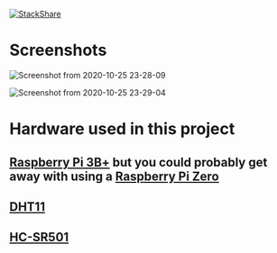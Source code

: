 [![StackShare](http://img.shields.io/badge/tech-stack-0690fa.svg?style=flat)](https://stackshare.io/bthompson7/pi-sensor)

# Screenshots

![Screenshot from 2020-10-25 23-28-09](https://user-images.githubusercontent.com/35780502/97131196-e5aeee00-1719-11eb-9099-057411d73a22.png)

![Screenshot from 2020-10-25 23-29-04](https://user-images.githubusercontent.com/35780502/97131194-e5165780-1719-11eb-89c6-7d435728d4c7.png)

# Hardware used in this project
## [Raspberry Pi 3B+](https://www.amazon.com/s?k=raspberry+Pi+3B%2B&ref=nb_sb_noss) but you could probably get away with using a [Raspberry Pi Zero](https://www.amazon.com/s?k=Raspberry+Pi+Zero&ref=nb_sb_noss)

## [DHT11](https://www.amazon.com/s?k=dht+11+sensor&ref=nb_sb_noss_2)

## [HC-SR501](https://www.amazon.com/s?k=HC-SR501+sensor&ref=nb_sb_noss)
